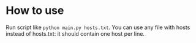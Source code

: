 # How to use
Run script like ```python main.py hosts.txt```. You can use any file with hosts instead of hosts.txt: it should contain one host per line.